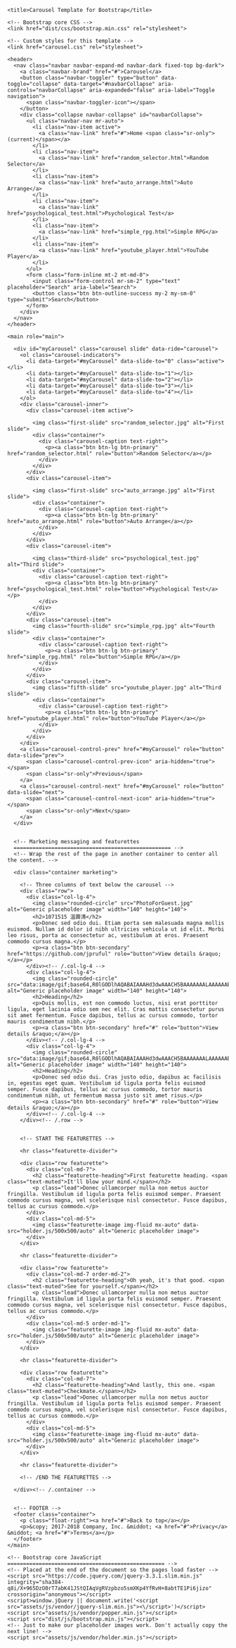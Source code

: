 <!doctype html>
<html lang="en">
  <head>
    <meta charset="utf-8">
    <meta name="viewport" content="width=device-width, initial-scale=1, shrink-to-fit=no">
    <meta name="description" content="">
    <meta name="author" content="">
    <link rel="icon" href="favicon.ico">

    <title>Carousel Template for Bootstrap</title>

    <!-- Bootstrap core CSS -->
    <link href="dist/css/bootstrap.min.css" rel="stylesheet">

    <!-- Custom styles for this template -->
    <link href="carousel.css" rel="stylesheet">
  </head>
  <body>

    <header>
      <nav class="navbar navbar-expand-md navbar-dark fixed-top bg-dark">
        <a class="navbar-brand" href="#">Carousel</a>
        <button class="navbar-toggler" type="button" data-toggle="collapse" data-target="#navbarCollapse" aria-controls="navbarCollapse" aria-expanded="false" aria-label="Toggle navigation">
          <span class="navbar-toggler-icon"></span>
        </button>
        <div class="collapse navbar-collapse" id="navbarCollapse">
          <ul class="navbar-nav mr-auto">
            <li class="nav-item active">
              <a class="nav-link" href="#">Home <span class="sr-only">(current)</span></a>
            </li>
            <li class="nav-item">
              <a class="nav-link" href="random_selector.html">Random Selector</a>
            </li>
            <li class="nav-item">
              <a class="nav-link" href="auto_arrange.html">Auto Arrange</a>
            </li>
            <li class="nav-item">
              <a class="nav-link" href="psychological_test.html">Psychological Test</a>
            </li>
            <li class="nav-item">
              <a class="nav-link" href="simple_rpg.html">Simple RPG</a>
            </li>
            <li class="nav-item">
              <a class="nav-link" href="youtube_player.html">YouTube Player</a>
            </li>
          </ul>
          <form class="form-inline mt-2 mt-md-0">
            <input class="form-control mr-sm-2" type="text" placeholder="Search" aria-label="Search">
            <button class="btn btn-outline-success my-2 my-sm-0" type="submit">Search</button>
          </form>
        </div>
      </nav>
    </header>

    <main role="main">

      <div id="myCarousel" class="carousel slide" data-ride="carousel">
        <ol class="carousel-indicators">
          <li data-target="#myCarousel" data-slide-to="0" class="active"></li>
          <li data-target="#myCarousel" data-slide-to="1"></li>
          <li data-target="#myCarousel" data-slide-to="2"></li>
          <li data-target="#myCarousel" data-slide-to="3"></li>
          <li data-target="#myCarousel" data-slide-to="4"></li>
        </ol>
        <div class="carousel-inner">
          <div class="carousel-item active">
  <!--      <img class="first-slide" src="data:image/gif;base64,R0lGODlhAQABAIAAAHd3dwAAACH5BAAAAAAALAAAAAABAAEAAAICRAEAOw==" alt="First slide"> -->
            <img class="first-slide" src="random_selector.jpg" alt="First slide">
            <div class="container">
              <div class="carousel-caption text-right">
                <p><a class="btn btn-lg btn-primary" href="random_selector.html" role="button">Random Selector</a></p>
              </div>
            </div>
          </div>
          <div class="carousel-item">
<!--        <img class="second-slide" src="data:image/gif;base64,R0lGODlhAQABAIAAAHd3dwAAACH5BAAAAAAALAAAAAABAAEAAAICRAEAOw==" alt="Second slide"> -->
            <img class="first-slide" src="auto_arrange.jpg" alt="First slide">
            <div class="container">
              <div class="carousel-caption text-right">
                <p><a class="btn btn-lg btn-primary" href="auto_arrange.html" role="button">Auto Arrange</a></p>
              </div>
            </div>
          </div>
          <div class="carousel-item">
<!--        <img class="third-slide" src="data:image/gif;base64,R0lGODlhAQABAIAAAHd3dwAAACH5BAAAAAAALAAAAAABAAEAAAICRAEAOw==" alt="Third slide"> -->
            <img class="third-slide" src="psychological_test.jpg" alt="Third slide">
            <div class="container">
              <div class="carousel-caption text-right">
                <p><a class="btn btn-lg btn-primary" href="psychological_test.html" role="button">Psychological Test</a></p>
              </div>
            </div>
          </div>
          <div class="carousel-item">
            <img class="fourth-slide" src="simple_rpg.jpg" alt="Fourth slide">
            <div class="container">
              <div class="carousel-caption text-right">
                <p><a class="btn btn-lg btn-primary" href="simple_rpg.html" role="button">Simple RPG</a></p>
              </div>
            </div>
          </div>
          <div class="carousel-item">
            <img class="fifth-slide" src="youtube_player.jpg" alt="Third slide">
            <div class="container">
              <div class="carousel-caption text-right">
                <p><a class="btn btn-lg btn-primary" href="youtube_player.html" role="button">YouTube Player</a></p>
              </div>
            </div>
          </div>
        </div>
        <a class="carousel-control-prev" href="#myCarousel" role="button" data-slide="prev">
          <span class="carousel-control-prev-icon" aria-hidden="true"></span>
          <span class="sr-only">Previous</span>
        </a>
        <a class="carousel-control-next" href="#myCarousel" role="button" data-slide="next">
          <span class="carousel-control-next-icon" aria-hidden="true"></span>
          <span class="sr-only">Next</span>
        </a>
      </div>


      <!-- Marketing messaging and featurettes
      ================================================== -->
      <!-- Wrap the rest of the page in another container to center all the content. -->

      <div class="container marketing">

        <!-- Three columns of text below the carousel -->
        <div class="row">
          <div class="col-lg-4">
            <img class="rounded-circle" src="PhotoForGuest.jpg" alt="Generic placeholder image" width="140" height="140">
            <h2>1071515 溫霽清</h2>
            <p>Donec sed odio dui. Etiam porta sem malesuada magna mollis euismod. Nullam id dolor id nibh ultricies vehicula ut id elit. Morbi leo risus, porta ac consectetur ac, vestibulum at eros. Praesent commodo cursus magna.</p>
            <p><a class="btn btn-secondary" href="https://github.com/jpruful" role="button">View details &raquo;</a></p>
          </div><!-- /.col-lg-4 -->
          <div class="col-lg-4">
            <img class="rounded-circle" src="data:image/gif;base64,R0lGODlhAQABAIAAAHd3dwAAACH5BAAAAAAALAAAAAABAAEAAAICRAEAOw==" alt="Generic placeholder image" width="140" height="140">
            <h2>Heading</h2>
            <p>Duis mollis, est non commodo luctus, nisi erat porttitor ligula, eget lacinia odio sem nec elit. Cras mattis consectetur purus sit amet fermentum. Fusce dapibus, tellus ac cursus commodo, tortor mauris condimentum nibh.</p>
            <p><a class="btn btn-secondary" href="#" role="button">View details &raquo;</a></p>
          </div><!-- /.col-lg-4 -->
          <div class="col-lg-4">
            <img class="rounded-circle" src="data:image/gif;base64,R0lGODlhAQABAIAAAHd3dwAAACH5BAAAAAAALAAAAAABAAEAAAICRAEAOw==" alt="Generic placeholder image" width="140" height="140">
            <h2>Heading</h2>
            <p>Donec sed odio dui. Cras justo odio, dapibus ac facilisis in, egestas eget quam. Vestibulum id ligula porta felis euismod semper. Fusce dapibus, tellus ac cursus commodo, tortor mauris condimentum nibh, ut fermentum massa justo sit amet risus.</p>
            <p><a class="btn btn-secondary" href="#" role="button">View details &raquo;</a></p>
          </div><!-- /.col-lg-4 -->
        </div><!-- /.row -->


        <!-- START THE FEATURETTES -->

        <hr class="featurette-divider">

        <div class="row featurette">
          <div class="col-md-7">
            <h2 class="featurette-heading">First featurette heading. <span class="text-muted">It'll blow your mind.</span></h2>
            <p class="lead">Donec ullamcorper nulla non metus auctor fringilla. Vestibulum id ligula porta felis euismod semper. Praesent commodo cursus magna, vel scelerisque nisl consectetur. Fusce dapibus, tellus ac cursus commodo.</p>
          </div>
          <div class="col-md-5">
            <img class="featurette-image img-fluid mx-auto" data-src="holder.js/500x500/auto" alt="Generic placeholder image">
          </div>
        </div>

        <hr class="featurette-divider">

        <div class="row featurette">
          <div class="col-md-7 order-md-2">
            <h2 class="featurette-heading">Oh yeah, it's that good. <span class="text-muted">See for yourself.</span></h2>
            <p class="lead">Donec ullamcorper nulla non metus auctor fringilla. Vestibulum id ligula porta felis euismod semper. Praesent commodo cursus magna, vel scelerisque nisl consectetur. Fusce dapibus, tellus ac cursus commodo.</p>
          </div>
          <div class="col-md-5 order-md-1">
            <img class="featurette-image img-fluid mx-auto" data-src="holder.js/500x500/auto" alt="Generic placeholder image">
          </div>
        </div>

        <hr class="featurette-divider">

        <div class="row featurette">
          <div class="col-md-7">
            <h2 class="featurette-heading">And lastly, this one. <span class="text-muted">Checkmate.</span></h2>
            <p class="lead">Donec ullamcorper nulla non metus auctor fringilla. Vestibulum id ligula porta felis euismod semper. Praesent commodo cursus magna, vel scelerisque nisl consectetur. Fusce dapibus, tellus ac cursus commodo.</p>
          </div>
          <div class="col-md-5">
            <img class="featurette-image img-fluid mx-auto" data-src="holder.js/500x500/auto" alt="Generic placeholder image">
          </div>
        </div>

        <hr class="featurette-divider">

        <!-- /END THE FEATURETTES -->

      </div><!-- /.container -->


      <!-- FOOTER -->
      <footer class="container">
        <p class="float-right"><a href="#">Back to top</a></p>
        <p>&copy; 2017-2018 Company, Inc. &middot; <a href="#">Privacy</a> &middot; <a href="#">Terms</a></p>
      </footer>
    </main>

    <!-- Bootstrap core JavaScript
    ================================================== -->
    <!-- Placed at the end of the document so the pages load faster -->
    <script src="https://code.jquery.com/jquery-3.3.1.slim.min.js" integrity="sha384-q8i/X+965DzO0rT7abK41JStQIAqVgRVzpbzo5smXKp4YfRvH+8abtTE1Pi6jizo" crossorigin="anonymous"></script>
    <script>window.jQuery || document.write('<script src="assets/js/vendor/jquery-slim.min.js"><\/script>')</script>
    <script src="assets/js/vendor/popper.min.js"></script>
    <script src="dist/js/bootstrap.min.js"></script>
    <!-- Just to make our placeholder images work. Don't actually copy the next line! -->
    <script src="assets/js/vendor/holder.min.js"></script>
  </body>
</html>
